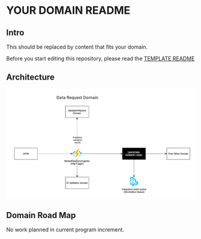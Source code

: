 # YOUR DOMAIN README

## Intro

This should be replaced by content that fits your domain.

Before you start editing this repository, please read the [TEMPLATE README](./docs/template-readme/README.md)

## Architecture

![design](ARCHITECTURE.png)

## Domain Road Map

No work planned in current program increment.
